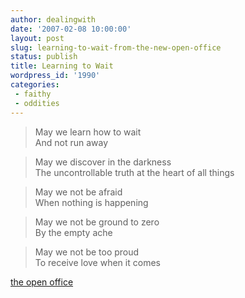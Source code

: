 ```yaml
---
author: dealingwith
date: '2007-02-08 10:00:00'
layout: post
slug: learning-to-wait-from-the-new-open-office
status: publish
title: Learning to Wait
wordpress_id: '1990'
categories:
 - faithy
 - oddities
---
```


>May we learn how to wait  
And not run away  

>May we discover in the darkness  
The uncontrollable truth at the heart of all
things

>May we not be afraid  
When nothing is happening

>May we not be ground to zero  
By the empty ache

>May we not be too proud  
To receive love when it comes

[the open office](http://303.typepad.com/openoffice/2007/01/learning_to_wai.html)

